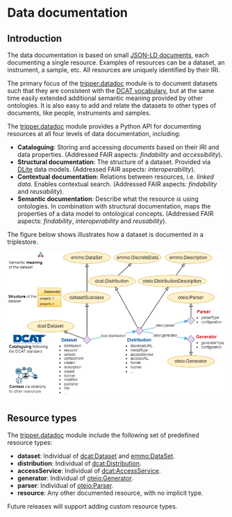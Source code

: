 Data documentation
==================
<!-- markdownlint-disable MD007 -->


Introduction
------------
The data documentation is based on small [JSON-LD documents], each documenting a single resource.
Examples of resources can be a dataset, an instrument, a sample, etc.
All resources are uniquely identified by their IRI.

The primary focus of the [tripper.datadoc] module is to document datasets such that they are consistent with the [DCAT vocabulary], but at the same time easily extended additional semantic meaning provided by other ontologies.
It is also easy to add and relate the datasets to other types of documents, like people, instruments and samples.

The [tripper.datadoc] module provides a Python API for documenting resources at all four levels of data documentation, including:

- **Cataloguing**: Storing and accessing *documents* based on their IRI and data properties.
  (Addressed FAIR aspects: *findability* and *accessibility*).
- **Structural documentation**: The structure of a dataset. Provided via [DLite] data models.
  (Addressed FAIR aspects: *interoperability*).
- **Contextual documentation**: Relations between resources, i.e. *linked data*. Enables contextual search.
  (Addressed FAIR aspects: *findability* and *reusability*).
- **Semantic documentation**: Describe what the resource *is* using ontologies. In combination with structural documentation, maps the properties of a data model to ontological concepts.
  (Addressed FAIR aspects: *findability*, *interoperability* and *reusability*).

The figure below shows illustrates how a dataset is documented in a triplestore.

![Documentation of a dataset](https://raw.githubusercontent.com/EMMC-ASBL/tripper/refs/heads/master/docs/figs/dataset-Dataset.png)


Resource types
--------------
The [tripper.datadoc] module include the following set of predefined resource types:

- **dataset**: Individual of [dcat:Dataset] and [emmo:DataSet].
- **distribution**: Individual of [dcat:Distribution].
- **accessService**: Individual of [dcat:AccessService].
- **generator**: Individual of [oteio:Generator].
- **parser**: Individual of [oteio:Parser].
- **resource**: Any other documented resource, with no implicit type.

Future releases will support adding custom resource types.



[tripper.datadoc]: https://emmc-asbl.github.io/tripper/latest/datadoc/introduction
[DCAT vocabulary]: https://www.w3.org/TR/vocab-dcat-3/
[DLite]: https://github.com/SINTEF/dlite
[YAML]: https://yaml.org/
[JSON-LD documents]: https://json-ld.org/
[JSON-LD]: https://www.w3.org/TR/json-ld/
[default JSON-LD context]: https://raw.githubusercontent.com/EMMC-ASBL/tripper/refs/heads/master/tripper/context/0.2/context.json
[predefined prefixes]: prefixes.md
[predefined keywords]: keywords.md
[dcat:Dataset]: https://www.w3.org/TR/vocab-dcat-3/#Class:Dataset
[dcat:Distribution]: https://www.w3.org/TR/vocab-dcat-3/#Class:Distribution
[dcat:AccessService]: https://www.w3.org/TR/vocab-dcat-3/#Class:AccessService
[emmo:DataSet]: https://w3id.org/emmo#EMMO_194e367c_9783_4bf5_96d0_9ad597d48d9a
[oteio:Generator]: https://w3id.org/emmo/domain/oteio/Generator
[oteio:Parser]: https://w3id.org/emmo/domain/oteio/Parser
[save_dict()]: ../../api_reference/datadoc/dataset/#tripper.datadoc.dataset.save_dict
[as_jsonld()]: ../../api_reference/datadoc/dataset/#tripper.datadoc.dataset.as_jsonld
[save_datadoc()]:
../../api_reference/datadoc/dataset/#tripper.datadoc.dataset.save_datadoc
[semdata.yaml]: https://raw.githubusercontent.com/EMMC-ASBL/tripper/refs/heads/master/tests/input/semdata.yaml
[semdata.csv]: https://raw.githubusercontent.com/EMMC-ASBL/tripper/refs/heads/master/tests/input/semdata.csv
[TableDoc]: https://emmc-asbl.github.io/tripper/latest/api_reference/datadoc/tabledoc/#tripper.datadoc.tabledoc.TableDoc
